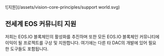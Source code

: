 ![지원](/assets/vision-core-principles/support world.svg)

전세계 EOS 커뮤니티 지원
---

저희는 EOS.IO 블록체인의 활성화를 추진하며 또한 모든 EOS.IO 블록체인 커뮤니티에 이익이 될 프로젝트를 구상 및 지원합니다. 여기에는 다른 타 DAC의 개발에 있어 필요한 도구들도 포함됩니다.